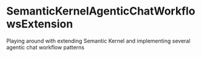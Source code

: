 # SemanticKernelAgenticChatWorkflowsExtension
Playing around with extending Semantic Kernel and implementing several agentic chat workflow patterns
